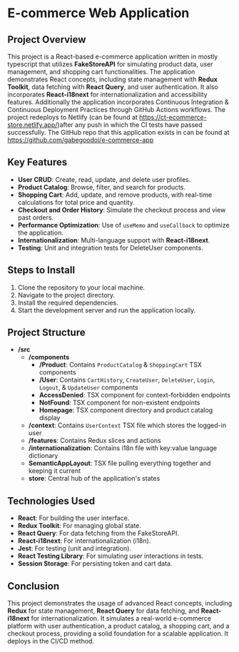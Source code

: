 # E-commerce Web Application

## Project Overview
This project is a React-based e-commerce application written in mostly typescript that utilizes **FakeStoreAPI** for simulating product data, user management, and shopping cart functionalities. The application demonstrates React concepts, including state management with **Redux Toolkit**, data fetching with **React Query**, and user authentication. It also incorporates **React-i18next** for internationalization and accessibility features. Additionally the application incorporates Continuous Integration & Continuous Deployment Practices through GitHub Actions workflows. The project redeploys to Netlify (can be found at https://ct-ecommerce-store.netlify.app/)after any push in which the CI tests have passed successfully. The GitHub repo that this application exists in can be found at https://github.com/gabegoodoi/e-commerce-app

## Key Features
- **User CRUD**: Create, read, update, and delete user profiles.
- **Product Catalog**: Browse, filter, and search for products.
- **Shopping Cart**: Add, update, and remove products, with real-time calculations for total price and quantity.
- **Checkout and Order History**: Simulate the checkout process and view past orders.
- **Performance Optimization**: Use of `useMemo` and `useCallback` to optimize the application.
- **Internationalization**: Multi-language support with **React-i18next**.
- **Testing**: Unit and integration tests for DeleteUser components.

## Steps to Install
1. Clone the repository to your local machine.
2. Navigate to the project directory.
3. Install the required dependencies.
4. Start the development server and run the application locally.

## Project Structure
- **/src**
  - **/components**
    - **/Product**: Contains `ProductCatalog` & `ShoppingCart` TSX components
    - **/User**: Contains `CartHistory`, `CreateUser`, `DeleteUser`, `Login`, `Logout`, & `UpdateUser` components
    - **AccessDenied**: TSX component for context-forbidden endpoints
    - **NotFound**: TSX component for non-existent endpoints
    - **Homepage**: TSX component directory and product catalog display
  - **/context**: Contains `UserContext` TSX file which stores the logged-in user
  - **/features**: Contains Redux slices and actions
  - **/internationalization**: Contains i18n file with key:value language dictionary
  - **SemanticAppLayout**: TSX file pulling everything together and keeping it current
  - **store**: Central hub of the application's states


## Technologies Used
- **React**: For building the user interface.
- **Redux Toolkit**: For managing global state.
- **React Query**: For data fetching from the FakeStoreAPI.
- **React-i18next**: For internationalization (i18n).
- **Jest**: For testing (unit and integration).
- **React Testing Library**: For simulating user interactions in tests.
- **Session Storage**: For persisting token and cart data.

## Conclusion
This project demonstrates the usage of advanced React concepts, including **Redux** for state management, **React Query** for data fetching, and **React-i18next** for internationalization. It simulates a real-world e-commerce platform with user authentication, a product catalog, a shopping cart, and a checkout process, providing a solid foundation for a scalable application. It deploys in the CI/CD method.